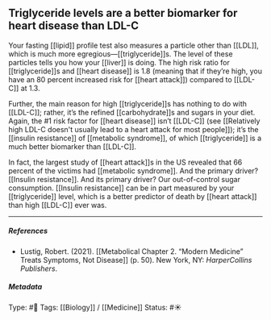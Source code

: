 ## Triglyceride levels are a better biomarker for heart disease than LDL-C # 

Your fasting [[lipid]] profile test also measures a particle other than [[LDL]], which is much more egregious—[[triglyceride]]s. The level of these particles tells you how your [[liver]] is doing. The high risk ratio for [[triglyceride]]s and [[heart disease]] is 1.8 (meaning that if they’re high, you have an 80 percent increased risk for [[heart attack]]) compared to [[LDL-C]] at 1.3. 

Further, the main reason for high [[triglyceride]]s has nothing to do with [[LDL-C]]; rather, it’s the refined [[carbohydrate]]s and sugars in your diet. Again, the #1 risk factor for [[heart disease]] isn’t [[LDL-C]] (see [[Relatively high LDL-C doesn't usually lead to a heart attack for most people]]); it’s the [[insulin resistance]] of [[metabolic syndrome]], of which [[triglyceride]] is a much better biomarker than [[LDL-C]]. 

In fact, the largest study of [[heart attack]]s in the US revealed that 66 percent of the victims had [[metabolic syndrome]]. And the primary driver? [[Insulin resistance]]. And its primary driver? Our out-of-control sugar consumption. [[Insulin resistance]] can be in part measured by your [[triglyceride]] level, which is a better predictor of death by [[heart attack]] than high [[LDL-C]] ever was.

___

##### References

- Lustig, Robert. (2021). [[Metabolical Chapter 2. “Modern Medicine” Treats Symptoms, Not Disease]] (p. 50). New York, NY: _HarperCollins Publishers_.

##### Metadata

Type: #🔴 
Tags: [[Biology]] / [[Medicine]] 
Status: #☀️ 